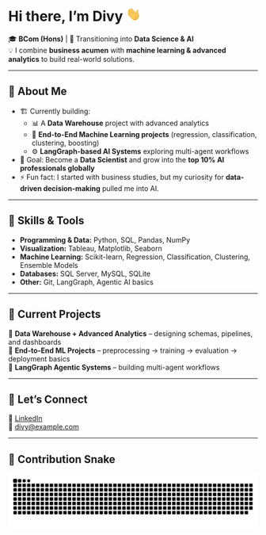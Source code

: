# Hi there, I’m Divy <img src="https://raw.githubusercontent.com/ABSphreak/ABSphreak/master/gifs/Hi.gif" width="30px">

🎓 **BCom (Hons)** | 🚀 Transitioning into **Data Science & AI**  
💡 I combine **business acumen** with **machine learning & advanced analytics** to build real-world solutions.  

---

## 🔹 About Me  
- 🏗️ Currently building:  
  - 📊 A **Data Warehouse** project with advanced analytics  
  - 🤖 **End-to-End Machine Learning projects** (regression, classification, clustering, boosting)  
  - ⚙️ **LangGraph-based AI Systems** exploring multi-agent workflows  
- 🎯 Goal: Become a **Data Scientist** and grow into the **top 10% AI professionals globally**  
- ⚡ Fun fact: I started with business studies, but my curiosity for **data-driven decision-making** pulled me into AI.  

---

## 🔹 Skills & Tools  
- **Programming & Data:** Python, SQL, Pandas, NumPy  
- **Visualization:** Tableau, Matplotlib, Seaborn  
- **Machine Learning:** Scikit-learn, Regression, Classification, Clustering, Ensemble Models  
- **Databases:** SQL Server, MySQL, SQLite  
- **Other:** Git, LangGraph, Agentic AI basics  

---

## 🔹 Current Projects  
📌 **Data Warehouse + Advanced Analytics** – designing schemas, pipelines, and dashboards  
📌 **End-to-End ML Projects** – preprocessing → training → evaluation → deployment basics  
📌 **LangGraph Agentic Systems** – building multi-agent workflows  

---

## 🔹 Let’s Connect  
💼 [LinkedIn](https://linkedin.com/in/your-profile)  
📧 divy@example.com  

---

## 🐍 Contribution Snake  
![snake gif](https://github.com/Platane/snk/raw/output/github-contribution-grid-snake.svg)
